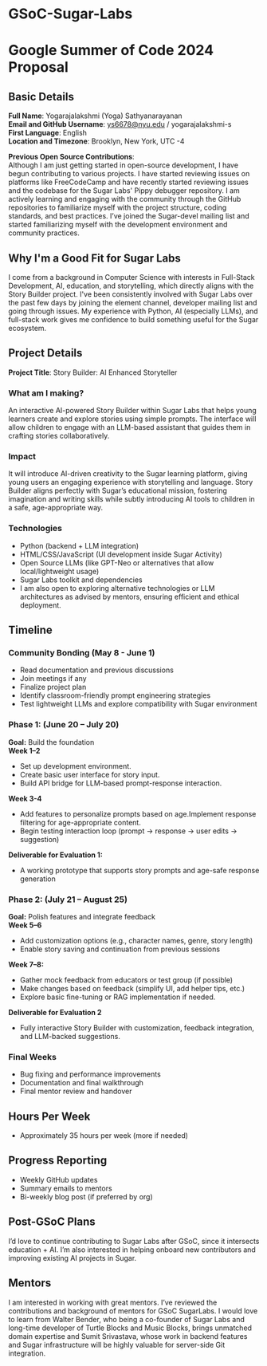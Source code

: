 # GSoC-Sugar-Labs

# Google Summer of Code 2024 Proposal

## Basic Details

**Full Name**: Yogarajalakshmi (Yoga) Sathyanarayanan  
**Email and GitHub Username**: ys6678@nyu.edu / yogarajalakshmi-s   
**First Language**: English  
**Location and Timezone**: Brooklyn, New York, UTC -4    

**Previous Open Source Contributions**:  
Although I am just getting started in open-source development, I have begun contributing to various projects. I have started reviewing issues on platforms like FreeCodeCamp and have recently started reviewing issues and the codebase for the Sugar Labs' Pippy debugger repository. I am actively learning and engaging with the community through the GitHub repositories to familiarize myself with the project structure, coding standards, and best practices. I’ve joined the Sugar-devel mailing list and started familiarizing myself with the development environment and community practices.   

## Why I'm a Good Fit for Sugar Labs
I come from a background in Computer Science with interests in Full-Stack Development, AI, education, and storytelling, which directly aligns with the Story Builder project. I've been consistently involved with Sugar Labs over the past few days by joining the element channel, developer mailing list and going through issues. My experience with Python, AI (especially LLMs), and full-stack work gives me confidence to build something useful for the Sugar ecosystem.   

## Project Details

**Project Title**: Story Builder: AI Enhanced Storyteller

### What am I making?
An interactive AI-powered Story Builder within Sugar Labs that helps young learners create and explore stories using simple prompts. The interface will allow children to engage with an LLM-based assistant that guides them in crafting stories collaboratively.    

### Impact
It will introduce AI-driven creativity to the Sugar learning platform, giving young users an engaging experience with storytelling and language. Story Builder aligns perfectly with Sugar’s educational mission, fostering imagination and writing skills while subtly introducing AI tools to children in a safe, age-appropriate way.

### Technologies
- Python (backend + LLM integration)
- HTML/CSS/JavaScript (UI development inside Sugar Activity)
- Open Source LLMs (like GPT-Neo or alternatives that allow local/lightweight usage)
- Sugar Labs toolkit and dependencies
- I am also open to exploring alternative technologies or LLM architectures as advised by mentors, ensuring efficient and ethical deployment.    

## Timeline

### Community Bonding (May 8 - June 1)
- Read documentation and previous discussions
- Join meetings if any
- Finalize project plan
- Identify classroom-friendly prompt engineering strategies
- Test lightweight LLMs and explore compatibility with Sugar environment

### Phase 1: (June  20 – July 20)
**Goal:** Build the foundation   
**Week 1–2**
- Set up development environment.
- Create basic user interface for story input.
- Build API bridge for LLM-based prompt-response interaction.

**Week 3-4**
- Add features to personalize prompts based on age.Implement response filtering for age-appropriate content.
- Begin testing interaction loop (prompt → response → user edits → suggestion)   

**Deliverable for Evaluation 1:**   
- A working prototype that supports story prompts and age-safe response generation   

### Phase 2: (July 21 – August 25)
**Goal:** Polish features and integrate feedback   
**Week 5–6**
- Add customization options (e.g., character names, genre, story length)  
- Enable story saving and continuation from previous sessions  

**Week 7–8:**
- Gather mock feedback from educators or test group (if possible)
- Make changes based on feedback (simplify UI, add helper tips, etc.)
- Explore basic fine-tuning or RAG implementation if needed.

**Deliverable for Evaluation 2**
- Fully interactive Story Builder with customization, feedback integration, and LLM-backed suggestions.

### Final Weeks
- Bug fixing and performance improvements
- Documentation and final walkthrough
- Final mentor review and handover

## Hours Per Week
- Approximately 35 hours per week (more if needed)

## Progress Reporting
- Weekly GitHub updates
- Summary emails to mentors
- Bi-weekly blog post (if preferred by org)

## Post-GSoC Plans
I’d love to continue contributing to Sugar Labs after GSoC, since it intersects education + AI. I’m also interested in helping onboard new contributors and improving existing AI projects in Sugar.

## Mentors
I am interested in working with great mentors. I’ve reviewed the contributions and background of mentors for GSoC SugarLabs. I would love to learn from Walter Bender, who being a co-founder of Sugar Labs and long-time developer of Turtle Blocks and Music Blocks, brings unmatched domain expertise and Sumit Srivastava, whose work in backend features and Sugar infrastructure will be highly valuable for server-side Git integration.

